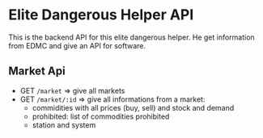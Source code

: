# Elite Dangerous Helper API

This is the backend API for this elite dangerous helper.
He get information from EDMC and give an API for software.

## Market Api

- GET `/market` => give all markets 
- GET `/market/:id` => give all informations from a market: 
  - commidities with all prices (buy, sell) and stock and demand
  - prohibited: list of commodities prohibited
  - station and system
